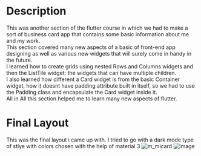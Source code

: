 # Description
This was another section of the flutter course in which we had to make a sort of business card app that contains some basic information about me and my work.  
This section covered many new aspects of a basic of front-end app designing as well as various new widgets that will surely come in handy in the future.  
I learned how to create grids using nested Rows and Columns widgets and then the ListTile widget: the widgets that can have multiple children.   
I also learned how different a Card widget is from the basic Container widget, how it doesnt have padding attribute built in itself, so we had to use the Padding class and encapsulate the Card widget inside it.  
All in All this section helped me to learn many new aspects of flutter.  



# Final Layout
This was the final layout i came up with. I tried to go with a dark mode type of stlye with colors chosen with the help of material 3
![m_micard](https://github.com/theretardednoob/images/blob/main/myresult29June23.png)
![image](https://github.com/theretardednoob/m_flutter/assets/93778868/ba59d5d7-cfd7-49ad-a7f8-05fffa812a9e)

